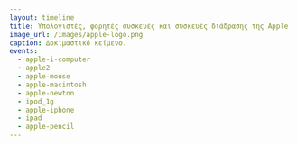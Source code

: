 ```yaml
---
layout: timeline 
title: Υπολογιστές, φορητές συσκευές και συσκευές διάδρασης της Apple 
image_url: /images/apple-logo.png
caption: Δοκιμαστικό κείμενο.
events:
  - apple-i-computer
  - apple2
  - apple-mouse
  - apple-macintosh
  - apple-newton
  - ipod_1g
  - apple-iphone
  - ipad
  - apple-pencil
---
```

